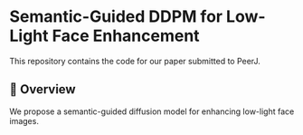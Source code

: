 # Semantic-Guided DDPM for Low-Light Face Enhancement

This repository contains the code for our paper submitted to PeerJ.

## 📌 Overview

We propose a semantic-guided diffusion model for enhancing low-light face images.

